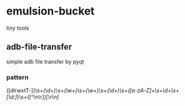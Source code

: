# emulsion-bucket
tiny tools

## adb-file-transfer
simple adb file transfer by pyqt
### pattern
([dlrwxtT\-]*)\s+(\d+)\s+(\w+)\s+(\w+)\s+(\d+)\s+([a-zA-Z]+\s+\d+\s+[\d:]*)\s+([^\n\r]*)[\r\n]*

